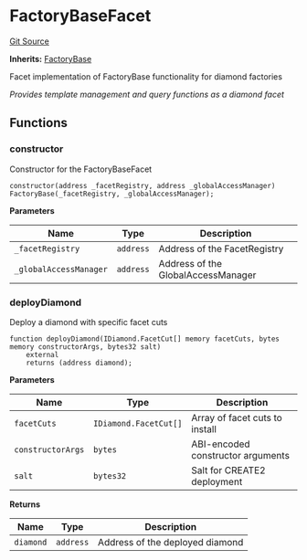 # FactoryBaseFacet
[Git Source](https://github.com/capsign/protocol/blob/dfa6820124c5610a6bfa06329447dbae7c24bc0a/src/Diamonds/factory/facets/FactoryBaseFacet.sol)

**Inherits:**
[FactoryBase](/src/Diamonds/factory/FactoryBase.sol/abstract.FactoryBase.md)

Facet implementation of FactoryBase functionality for diamond factories

*Provides template management and query functions as a diamond facet*


## Functions
### constructor

Constructor for the FactoryBaseFacet


```solidity
constructor(address _facetRegistry, address _globalAccessManager) FactoryBase(_facetRegistry, _globalAccessManager);
```
**Parameters**

|Name|Type|Description|
|----|----|-----------|
|`_facetRegistry`|`address`|Address of the FacetRegistry|
|`_globalAccessManager`|`address`|Address of the GlobalAccessManager|


### deployDiamond

Deploy a diamond with specific facet cuts


```solidity
function deployDiamond(IDiamond.FacetCut[] memory facetCuts, bytes memory constructorArgs, bytes32 salt)
    external
    returns (address diamond);
```
**Parameters**

|Name|Type|Description|
|----|----|-----------|
|`facetCuts`|`IDiamond.FacetCut[]`|Array of facet cuts to install|
|`constructorArgs`|`bytes`|ABI-encoded constructor arguments|
|`salt`|`bytes32`|Salt for CREATE2 deployment|

**Returns**

|Name|Type|Description|
|----|----|-----------|
|`diamond`|`address`|Address of the deployed diamond|


